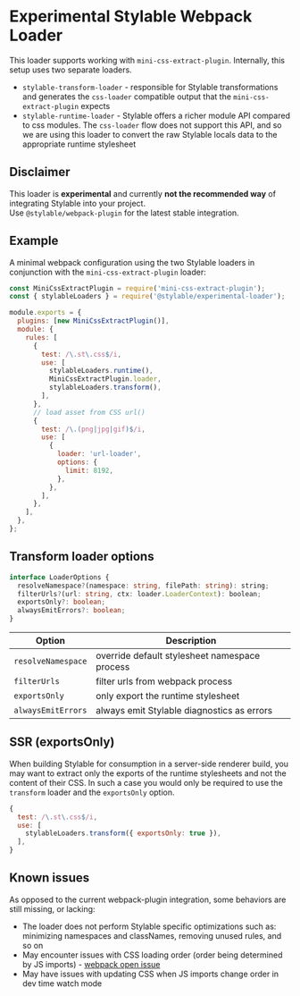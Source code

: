# Experimental Stylable Webpack Loader

This loader supports working with `mini-css-extract-plugin`. Internally, this setup uses two separate loaders.

- `stylable-transform-loader` - responsible for Stylable transformations and generates the `css-loader` compatible output that the `mini-css-extract-plugin` expects
- `stylable-runtime-loader` - Stylable offers a richer module API compared to css modules. The `css-loader` flow does not support this API, and so we are using this loader to convert the raw Stylable locals data to the appropriate runtime stylesheet

## Disclaimer

This loader is **experimental** and currently **not the recommended way** of integrating Stylable into your project.  
Use `@stylable/webpack-plugin` for the latest stable integration.

## Example

A minimal webpack configuration using the two Stylable loaders in conjunction with the `mini-css-extract-plugin` loader:

```js
const MiniCssExtractPlugin = require('mini-css-extract-plugin');
const { stylableLoaders } = require('@stylable/experimental-loader');

module.exports = {
  plugins: [new MiniCssExtractPlugin()],
  module: {
    rules: [
      {
        test: /\.st\.css$/i,
        use: [
          stylableLoaders.runtime(),
          MiniCssExtractPlugin.loader,
          stylableLoaders.transform(),
        ],
      },
      // load asset from CSS url()
      {
        test: /\.(png|jpg|gif)$/i,
        use: [
          {
            loader: 'url-loader',
            options: {
              limit: 8192,
            },
          },
        ],
      },
    ],
  },
};
```

## Transform loader options

```ts
interface LoaderOptions {
  resolveNamespace?(namespace: string, filePath: string): string;
  filterUrls?(url: string, ctx: loader.LoaderContext): boolean;
  exportsOnly?: boolean;
  alwaysEmitErrors?: boolean;
}
```

| Option             | Description                                   |
| ------------------ | --------------------------------------------- |
| `resolveNamespace` | override default stylesheet namespace process |
| `filterUrls`       | filter urls from webpack process              |
| `exportsOnly`      | only export the runtime stylesheet            |
| `alwaysEmitErrors` | always emit Stylable diagnostics as errors    |

## SSR (exportsOnly)

When building Stylable for consumption in a server-side renderer build, you may want to extract only the exports of the runtime stylesheets and not the content of their CSS. In such a case you would only be required to use the `transform` loader and  the `exportsOnly` option.

```js
{
  test: /\.st\.css$/i,
  use: [
    stylableLoaders.transform({ exportsOnly: true }),
  ],
}
```

## Known issues

As opposed to the current webpack-plugin integration, some behaviors are still missing, or lacking:

- The loader does not perform Stylable specific optimizations such as: minimizing namespaces and classNames, removing unused rules, and so on
- May encounter issues with CSS loading order (order being determined by JS imports) - [webpack open issue](https://github.com/webpack-contrib/mini-css-extract-plugin/issues/530)
- May have issues with updating CSS when JS imports change order in dev time watch mode
